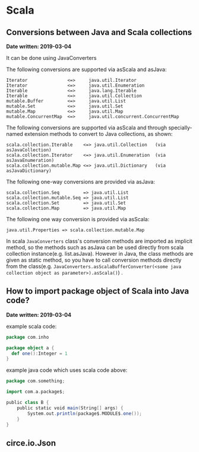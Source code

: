 # Scala
## Conversions between Java and Scala collections
**Date written: 2019-03-04**

It can be done using JavaConverters

The following conversions are supported via asScala and asJava:
```
Iterator               <=>     java.util.Iterator
Iterator               <=>     java.util.Enumeration
Iterable               <=>     java.lang.Iterable
Iterable               <=>     java.util.Collection
mutable.Buffer         <=>     java.util.List
mutable.Set            <=>     java.util.Set
mutable.Map            <=>     java.util.Map
mutable.ConcurrentMap  <=>     java.util.concurrent.ConcurrentMap
```
The following conversions are supported via asScala and through specially-named extension methods to convert to Java collections, as shown:
```
scala.collection.Iterable    <=> java.util.Collection   (via asJavaCollection)
scala.collection.Iterator    <=> java.util.Enumeration  (via asJavaEnumeration)
scala.collection.mutable.Map <=> java.util.Dictionary   (via asJavaDictionary)
```
The following one-way conversions are provided via asJava:
```
scala.collection.Seq         => java.util.List
scala.collection.mutable.Seq => java.util.List
scala.collection.Set         => java.util.Set
scala.collection.Map         => java.util.Map
```
The following one way conversion is provided via asScala:
```
java.util.Properties => scala.collection.mutable.Map
```
In scala `JavaConverters` class's conversion methods are imported as implicit method, so the methods such as asJava can be used directly from scala collection instance(e.g. list.asJava). However in Java, the class methods are given as static method, so you have to call conversion methods directly from the class(e.g. `JavaConverters.asScalaBufferConverter(<some java collection object as parameter>).asScala()`) .

## How to import package object of Scala into Java code?
**Date written: 2019-03-04**

example scala code:
```scala
package com.inho

package object a {
  def one():Integer = 1
}
```
example java code which uses scala code above:
```scala
package com.something;

import com.a.package$;

public class B {
    public static void main(String[] args) {
        System.out.println(package$.MODULE$.one());
    }
}

```
## circe.io.Json
